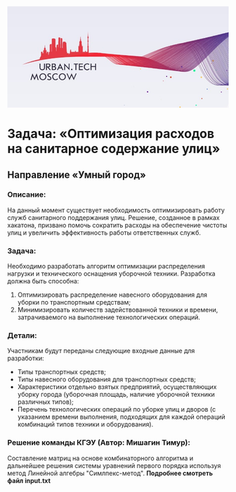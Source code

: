 ![logo](https://github.com/mishagin-tim/hackathon-utechmoscos-task7/blob/master/Urban-Tech-Moscow.jpg "Logo")

# Задача: «Оптимизация расходов на санитарное содержание улиц»

## Направление «Умный город»

### Описание:
На данный момент существует необходимость оптимизировать работу служб санитарного поддержания улиц. Решение, созданное в рамках хакатона, призвано помочь сократить расходы на обеспечение чистоты улиц и увеличить эффективность работы ответственных служб.

### Задача:
Необходимо разработать алгоритм оптимизации распределения нагрузки и технического оснащения уборочной техники. Разработка должна быть способна:
1. Оптимизировать распределение навесного оборудования для уборки по транспортным средствам;
2. Минимизировать количеств задействованной техники и времени, затрачиваемого на выполнение технологических операций.

### Детали:

Участникам будут переданы следующие входные данные для разработки:
* Типы транспортных средств;
* Типы навесного оборудования для транспортных средств;
* Характеристики отдельно взятых предприятий, осуществляющих уборку города (уборочная площадь, наличие уборочной техники различных типов);
* Перечень технологических операций по уборке улиц и дворов (с указанием времени выполнения, подходящих для каждой операций комбинаций типов техники и оборудования).

### Решение команды КГЭУ (Автор: Мишагин Тимур):
Составление матриц на основе комбинаторного алгоритма и дальнейшее решения системы уравнений первого порядка используя метод Линейной алгебры "Симлпекс-метод".
**Подробнее смотреть файл input.txt**
